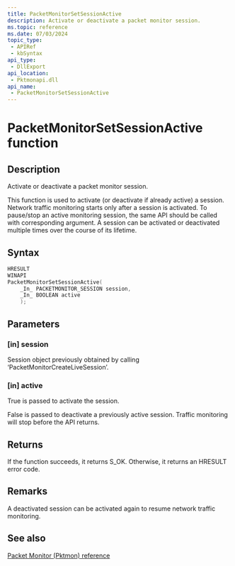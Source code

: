 ```yaml
---
title: PacketMonitorSetSessionActive
description: Activate or deactivate a packet monitor session.
ms.topic: reference
ms.date: 07/03/2024
topic_type:
 - APIRef
 - kbSyntax
api_type:
 - DllExport
api_location:
 - Pktmonapi.dll
api_name:
 - PacketMonitorSetSessionActive
---
```


# PacketMonitorSetSessionActive function

## Description

Activate or deactivate a packet monitor session.

This function is used to activate (or deactivate if already active) a session. Network traffic monitoring starts only after a session is activated. To pause/stop an active monitoring session, the same API should be called with corresponding argument. A session can be activated or deactivated multiple times over the course of its lifetime.

## Syntax

```cpp
HRESULT
WINAPI
PacketMonitorSetSessionActive(
    _In_ PACKETMONITOR_SESSION session,
    _In_ BOOLEAN active
    );
```

## Parameters

### [in] session

Session object previously obtained by calling ‘PacketMonitorCreateLiveSession’.

### [in] active

True is passed to activate the session. 

False is passed to deactivate a previously active session. Traffic monitoring will stop before the API returns.

## Returns

If the function succeeds, it returns S_OK. Otherwise, it returns an HRESULT error code.

## Remarks

A deactivated session can be activated again to resume network traffic monitoring. 

## See also

[Packet Monitor (Pktmon) reference](../pktmon-reference.md)
